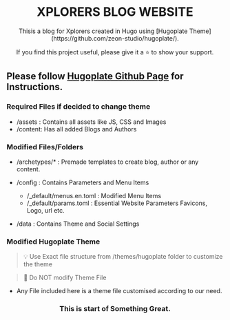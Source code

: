 <h1 align="center">XPLORERS BLOG WEBSITE</h1>

<p align="center">Thisis a blog for Xplorers created in Hugo using [Hugoplate Theme](https://github.com/zeon-studio/hugoplate/).</p>


<p align=center> If you find this project useful, please give it a ⭐ to show your support.</p>


Please follow [Hugoplate Github Page](https://github.com/zeon-studio/hugoplate/) for Instructions.
---

### Required Files if decided to change theme

- /assets : Contains all assets like JS, CSS and Images
- /content: Has all added Blogs and Authors

### Modified Files/Folders

- /archetypes/* : Premade templates to create blog, author or any content.

- /config : Contains Parameters and Menu Items
  - /_default/menus.en.toml : Modified Menu Items
  - /_default/params.toml : Essential Website Parameters Favicons, Logo, url etc.

- /data : Contains Theme and Social Settings

### Modified Hugoplate Theme

> 💡 Use Exact file structure from /themes/hugoplate folder to customize the theme

> 🚫 Do NOT modify Theme File

- Any File included here is a theme file customised according to our need.



<h3 align="center">This is start of Something Great.</h3>

